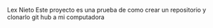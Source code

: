 Lex Nieto
Este proyecto es una prueba de como crear un repositorio y clonarlo git hub a mi computadora
